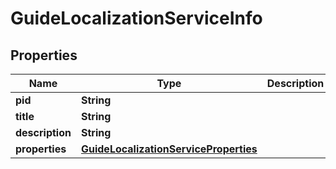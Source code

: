 

# GuideLocalizationServiceInfo

## Properties

Name | Type | Description | Notes
------------ | ------------- | ------------- | -------------
**pid** | **String** |  |  [optional]
**title** | **String** |  |  [optional]
**description** | **String** |  |  [optional]
**properties** | [**GuideLocalizationServiceProperties**](GuideLocalizationServiceProperties.md) |  |  [optional]



